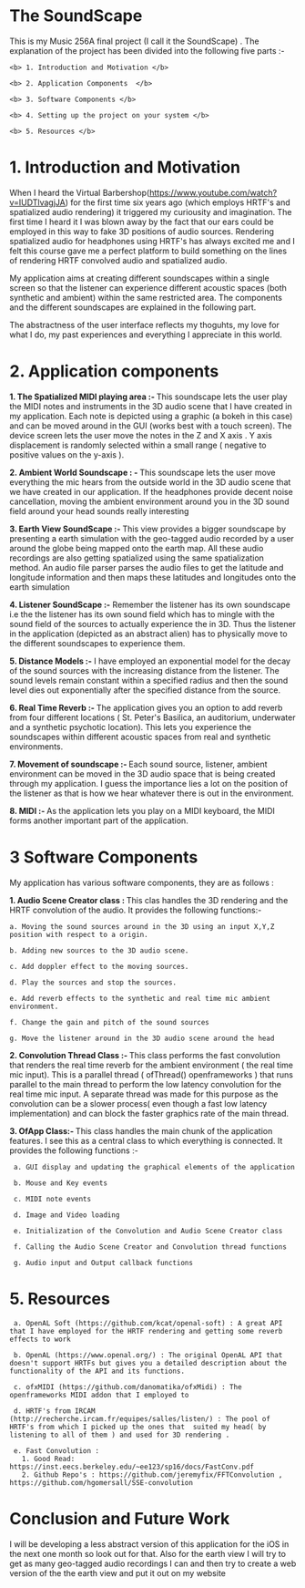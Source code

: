 # The SoundScape 

This is my Music 256A final project (I call it the SoundScape) . The explanation of the project has been divided into the following five parts :- 

    <b> 1. Introduction and Motivation </b>

    <b> 2. Application Components  </b>

    <b> 3. Software Components </b>

    <b> 4. Setting up the project on your system </b>

    <b> 5. Resources </b>


# 1. Introduction and Motivation

When I heard the Virtual Barbershop(https://www.youtube.com/watch?v=IUDTlvagjJA)  for the first time six years ago (which employs HRTF's and spatialized audio rendering) it triggered my curiousity and imagination. The first time I heard it I was blown away by the fact that our ears could be employed in this way to fake 3D positions of audio sources. 
Rendering spatialized audio for headphones using HRTF's has always excited me and I felt this course gave me a perfect platform to build something on the lines of rendering HRTF convolved audio and spatialized audio.

My application aims at creating different soundscapes within a single screen so that the listener can experience different acoustic spaces (both synthetic and ambient) within the same restricted area. The components and the different soundscapes are explained in the following part. 

The abstractness of the user interface reflects my thoguhts, my love for what I do, my past experiences and everything I appreciate in this world. 

# 2. Application components 

  <b> 1. The Spatialized MIDI playing area :- </b> This soundscape lets the user play the MIDI notes and instruments in the 3D audio scene that I have created in my application. Each note is depicted using a graphic (a bokeh in this case) and can be moved around in the GUI (works best with a touch screen). The device screen lets the user move the notes in the Z and X axis . Y axis displacement is randomly selected within a small range ( negative to positive values on the y-axis ). 

 <b> 2. Ambient World Soundscape : - </b> This soundscape lets the user move everything the mic hears from the outside world in the 3D audio scene that we have created in our application. If the headphones provide decent noise cancellation, moving the ambient environment around you in the 3D sound field around your head sounds really interesting 

 <b> 3. Earth View SoundScape :- </b> This view provides a bigger soundscape by presenting a earth simulation with the geo-tagged audio recorded by a user around the globe being mapped onto the earth map. All these audio recordings are also getting spatialized using the same spatialization method. An audio file parser parses the audio files to get the latitude and longitude information and then maps these latitudes and longitudes onto the earth simulation 

 <b> 4. Listener SoundScape :-</b> Remember the listener has its own soundscape i.e the the listener has its own sound field which has to mingle with the sound field of the sources to actually experience the in 3D. Thus the listener in the application (depicted as an abstract alien) has to physically move to the different soundscapes to experience them. 

 <b> 5. Distance Models :-</b> I have employed an exponential model for the decay of the sound sources with the increasing distance from the listener. The sound levels remain constant within a specified radius and then the sound level dies out exponentially after the specified distance from the source. 

 <b> 6. Real Time Reverb :- </b> The application gives you an option to add reverb from four different locations ( St. Peter's Basilica, an auditorium, underwater and a synthetic psychotic location). This lets you experience the soundscapes within different acoustic spaces from real and synthetic environments.

 <b> 7. Movement of soundscape :- </b> Each sound source, listener, ambient environment can be moved in the 3D audio space that is being created through my application. I guess the importance lies a lot on the position of the listener as that is how we hear whatever there is out in the environment. 
 
 <b> 8. MIDI :- </b> As the application lets you play on a MIDI keyboard, the MIDI forms another important part of the application. 

# 3 Software Components  

My application has various software components, they are as follows : 

<b> 1. Audio Scene Creator class : </b> This clas handles the 3D rendering and the HRTF convolution of the audio. It provides the following functions:- 

    a. Moving the sound sources around in the 3D using an input X,Y,Z position with respect to a origin.
  
    b. Adding new sources to the 3D audio scene.
  
    c. Add doppler effect to the moving sources.
  
    d. Play the sources and stop the sources.
  
    e. Add reverb effects to the synthetic and real time mic ambient environment.
  
    f. Change the gain and pitch of the sound sources 
  
    g. Move the listener around in the 3D audio scene around the head 
  

<b> 2. Convolution Thread Class :- </b> This class performs the fast convolution that renders the real time reverb for the ambient environment ( the real time mic input). This is a parallel thread ( ofThread() openframeworks ) that runs parallel to the main thread to perform the low latency convolution for the real time mic input. A separate thread was made for this purpose as the convolution can be a slower process( even though a fast low latency implementation) and can block the faster graphics rate of the main thread. 
 
 
<b> 3. OfApp Class:- </b> This class handles the main chunk of the application features. I see this as a central class to which everything is connected. It provides the following functions :-
 
     a. GUI display and updating the graphical elements of the application 
  
     b. Mouse and Key events 
  
     c. MIDI note events 
  
     d. Image and Video loading 
  
     e. Initialization of the Convolution and Audio Scene Creator class 
  
     f. Calling the Audio Scene Creator and Convolution thread functions 
  
     g. Audio input and Output callback functions 
  
  
 # 5. Resources 
  
     a. OpenAL Soft (https://github.com/kcat/openal-soft) : A great API that I have employed for the HRTF rendering and getting some reverb effects to work 

     b. OpenAL (https://www.openal.org/) : The original OpenAL API that doesn't support HRTFs but gives you a detailed description about the functionality of the API and its functions.

     c. ofxMIDI (https://github.com/danomatika/ofxMidi) : The openframeworks MIDI addon that I employed to 

     d. HRTF's from IRCAM  (http://recherche.ircam.fr/equipes/salles/listen/) : The pool of HRTF's from which I picked up the ones that  suited my head( by listening to all of them ) and used for 3D rendering . 

     e. Fast Convolution : 
       1. Good Read: https://inst.eecs.berkeley.edu/~ee123/sp16/docs/FastConv.pdf 
       2. Github Repo's : https://github.com/jeremyfix/FFTConvolution , https://github.com/hgomersall/SSE-convolution
   


# Conclusion and Future Work 


I will be developing a less abstract version of this application for the iOS in the next one month so look out for that. Also for the earth view I will try to get as many geo-tagged audio recordings I can and then try to create a web version of the the earth view and put it out on my website 
   

